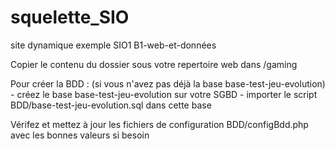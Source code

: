 # squelette_SIO
site dynamique exemple SIO1 B1-web-et-données

Copier le contenu du dossier sous votre repertoire web dans /gaming

Pour créer la BDD : (si vous n'avez pas déjà la base base-test-jeu-evolution)
    - créez le base base-test-jeu-evolution sur votre SGBD
    - importer le script BDD/base-test-jeu-evolution.sql dans cette base

Vérifez et mettez à jour les fichiers de configuration BDD/configBdd.php avec les bonnes valeurs si besoin

